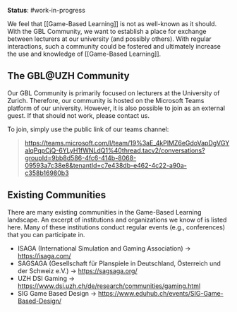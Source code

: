 **Status**: #work-in-progress 

We feel that [[Game-Based Learning]] is not as well-known as it should. With the GBL Community, we want to establish a place for exchange between lecturers at our university (and possibly others). With regular interactions, such a community could be fostered and ultimately increase the use and knowledge of [[Game-Based Learning]].

## The GBL@UZH Community
Our GBL Community is primarily focused on lecturers at the University of Zurich. Therefore, our community is hosted on the Microsoft Teams platform of our university. However, it is also possible to join as an external guest. If that should not work, please contact us. 

To join, simply use the public link of our teams channel: 

> https://teams.microsoft.com/l/team/19%3aE_4kPlMZ6eGdoVapDgVGYalqPqpCjQ-6YLyH1fWNLdQ1%40thread.tacv2/conversations?groupId=9bb8d586-4fc6-414b-8068-09593a7c38e8&tenantId=c7e438db-e462-4c22-a90a-c358b16980b3

## Existing Communities
There are many existing communities in the Game-Based Learning landscape. An excerpt of institutions and organizations we know of is listed here. Many of these institutions conduct regular events (e.g., conferences) that you can participate in.

- ISAGA (International Simulation and Gaming Association) -> https://isaga.com/
- SAGSAGA (Gesellschaft für Planspiele in Deutschland, Österreich und der Schweiz e.V.) -> https://sagsaga.org/
- UZH DSI Gaming -> https://www.dsi.uzh.ch/de/research/communities/gaming.html
- SIG Game Based Design -> https://www.eduhub.ch/events/SIG-Game-Based-Design/
